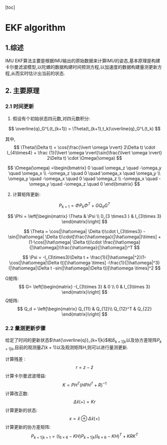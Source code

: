 [toc]

# EKF algorithm

## 1.综述

IMU EKF算法主要是根据IMU输出的原始数据来计算IMU的姿态,基本原理是构建卡尔曼滤波模型,以陀螺的数据构建时间预测方程,以加速度的数据构建量测更新方程,从而实时估计出当前的状态.

## 2. 主要原理

   ### 2.1 时间更新

1. 假设有个初始状态四元数,对四元数积分:

$$
\overline{q}_G^L(t_{k+1}) = \Theta(t_{k+1},t_k)\overline{q}_G^L(t_k)
$$

其中,
$$
\Theta(\Delta t) = \cos(\frac{\lvert \omega \rvert} 2\Delta t) \cdot I_{4\times4} + \frac {1}{\lvert \omega \rvert}\sin(\frac{\lvert \omega \rvert} 2\Delta t) \cdot \Omega(\omega)
$$

$$
\Omega(\omega) =\begin{bmatrix} 
0 \quad \omega_z  \quad -\omega_y  \quad \omega_x \\ 
-\omega_z \quad 0 \quad \omega_x \quad \omega_y  \\
\omega_y  \quad -\omega_x \quad 0 \quad \omega_z \\
-\omega_x \quad -\omega_y  \quad -\omega_z \quad 0
\end{bmatrix}
$$

2. 计算矩阵更新:

$$
P_{k+1} = \Phi P_k \Phi^T + GQ_dG^T
$$

$$
\Phi = \left[\begin{matrix} \Theta & \Psi \\
0_{3 \times3 } & I_{3\times 3}
\end{matrix}\right]
$$

$$
\Theta = \cos(|\hat\omega| \Delta t)\cdot I_{3\times3} -
\sin(|\hat\omega| \Delta t)\cdot[\frac{\hat\omega}{|\hat\omega|}\times] + (1-\cos(|\hat\omega| \Delta t))\cdot \frac{\hat\omega}{|\hat\omega|}\frac{\hat\omega}{|\hat\omega|}^T
$$

$$
\Psi = -I_{3\times3}\Delta t + \frac{1}{|\hat\omega|^2}(1-\cos(|\hat\omega|\Delta t))[\hat\omega \times] -\frac{1}{|\hat\omega|^3}(|\hat\omega|\Delta t -sin(|\hat\omega|\Delta t))[\hat\omega \times]^2
$$

G矩阵:
$$
G= \left[\begin{matrix} -I_{3\times 3} & 0 \\ 0 & I_{3\times 3}
\end{matrix}\right]
$$
$Q$矩阵:
$$
Q_d = \left[\begin{matrix} Q_{11} & Q_{12}\\ Q_{12}^T & Q_{22} 
\end{matrix}\right]
$$

### 2.2 量测更新步骤

给定了时间的更新状态$\hat{\overline{q}}_{k+1|k}$和$\hat{b}_{k+1|k}$以及协方差矩阵$P_{k+1|k}$,目前的观测量$Z(k+1)$以及观测矩阵$H$,则可以进行量测更新.

计算残差 :
$$
r = z-\hat{z}
$$
计算卡尔曼滤波增益:
$$
K = PH^T(HPH^T+R)^{-1}
$$
计算改正数:
$$
\Delta \hat{x}(+) = Kr
$$
计算更新的状态:
$$
x= \hat{x} \oplus \Delta \hat{x}(+)
$$
计算更新的协方差矩阵:
$$
P_{k+1|k+1} = (I_{6\times 6}-KH)P_{k+1|k}(I_{6 \times 6}-KH)^T + KRK^T
$$



